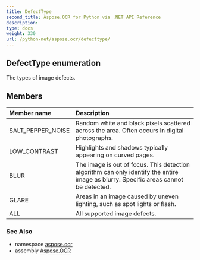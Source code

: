 ```yaml
---
title: DefectType
second_title: Aspose.OCR for Python via .NET API Reference
description: 
type: docs
weight: 330
url: /python-net/aspose.ocr/defecttype/
---
```


## DefectType enumeration

The types of image defects.

## Members
| Member name | Description |
| :- | :- |
|SALT_PEPPER_NOISE|Random white and black pixels scattered across the area. Often occurs in digital photographs.|
|LOW_CONTRAST|Highlights and shadows typically appearing on curved pages.|
|BLUR|The image is out of focus. This detection algorithm can only identify the entire image as blurry. Specific areas cannot be detected.|
|GLARE|Areas in an image caused by uneven lighting, such as spot lights or flash.|
|ALL|All supported image defects.|

### See Also

* namespace [aspose.ocr](/ocr/python-net/aspose.ocr/)
* assembly [Aspose.OCR](/ocr/python-net/)

